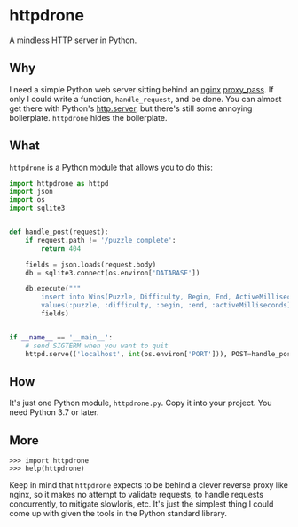 httpdrone
=========
A mindless HTTP server in Python.

Why
---
I need a simple Python web server sitting behind an [nginx][1] [proxy_pass][2].
If only I could write a function, `handle_request`, and be done. You can
almost get there with Python's [http.server][3], but there's still some
annoying boilerplate. `httpdrone` hides the boilerplate.

What
----
`httpdrone` is a Python module that allows you to do this:

```python
import httpdrone as httpd
import json
import os
import sqlite3


def handle_post(request):
    if request.path != '/puzzle_complete':
        return 404

    fields = json.loads(request.body)
    db = sqlite3.connect(os.environ['DATABASE'])

    db.execute("""
        insert into Wins(Puzzle, Difficulty, Begin, End, ActiveMilliseconds)
        values(:puzzle, :difficulty, :begin, :end, :activeMilliseconds);""",
        fields)


if __name__ == '__main__':
    # send SIGTERM when you want to quit
    httpd.serve(('localhost', int(os.environ['PORT'])), POST=handle_post)
```

How
---
It's just one Python module, `httpdrone.py`.  Copy it into your project.  You
need Python 3.7 or later.

More
----
```console
>>> import httpdrone
>>> help(httpdrone)
```

Keep in mind that `httpdrone` expects to be behind a clever reverse proxy like
nginx, so it makes no attempt to validate requests, to handle requests
concurrently, to mitigate slowloris, etc.  It's just the simplest thing I could
come up with given the tools in the Python standard library.

[1]: https://www.nginx.com
[2]: https://docs.nginx.com/nginx/admin-guide/web-server/reverse-proxy/
[3]: https://docs.python.org/3.7/library/http.server.html

